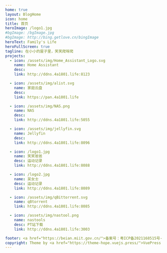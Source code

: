 ```yaml
---
home: true
layout: BlogHome
icon: home
title: 首页
heroImage: /logo1.jpg
#bgImage: /bgImage.jpg
#bgImage: http://bing.getlove.cn/bingImage
heroText: Family's Life
heroFullScreen: true
tagline: 在小小的屋子里，笑笑爬呀爬
projects:
  - icon: /assets/img/Home_Assistant_Logo.svg
    name: Home Assistant
    desc: 
    link: http://ddns.4a1801.life:8123

  - icon: /assets/img/alist.svg
    name: 家庭云盘
    desc: 
    link: https://pan.4a1801.life

  - icon: /assets/img/NAS.png
    name: NAS
    desc: 
    link: http://ddns.4a1801.life:5055

  - icon: /assets/img/jellyfin.svg
    name: Jellyfin
    desc: 
    link: http://ddns.4a1801.life:8096

  - icon: /logo1.jpg
    name: 笑笑爸爸
    desc: 运动记录
    link: http://ddns.4a1801.life:8088

  - icon: /logo2.jpg
    name: 吴女士
    desc: 运动记录
    link: http://ddns.4a1801.life:8089

  - icon: /assets/img/qBittorrent.svg
    name: qBtorrent
    link: http://ddns.4a1801.life:8085

  - icon: /assets/img/nastool.png
    name: nastools
    desc: PT站下载
    link: http://ddns.4a1801.life:3003

footer: <a href="https://beian.miit.gov.cn/">备案号：粤ICP备2021168515号-1</a>
copyright: Theme by <a href="https://theme-hope.vuejs.press/">VuePress Theme Hope</a> | MIT Licensed, Copyright © 2019-present Mr.Hope
---
```


